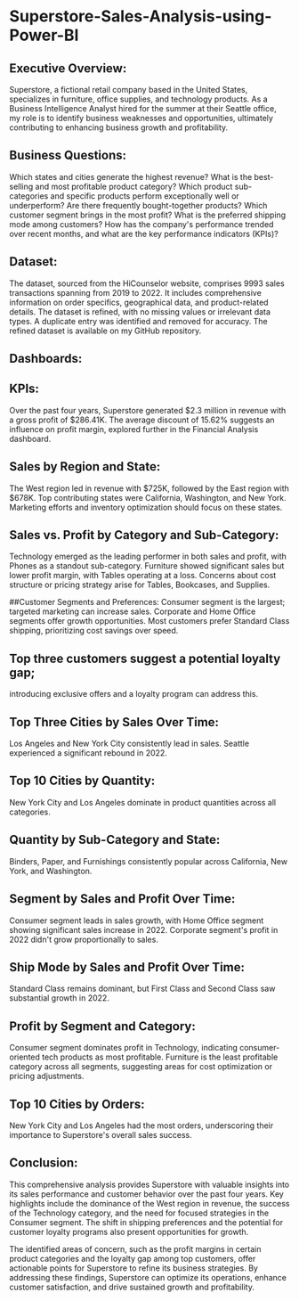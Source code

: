 # Superstore-Sales-Analysis-using-Power-BI
## Executive Overview:
Superstore, a fictional retail company based in the United States, specializes in furniture, office supplies, and technology products. As a Business Intelligence Analyst hired for the summer at their Seattle office, my role is to identify business weaknesses and opportunities, ultimately contributing to enhancing business growth and profitability.

## Business Questions:

Which states and cities generate the highest revenue?
What is the best-selling and most profitable product category?
Which product sub-categories and specific products perform exceptionally well or underperform?
Are there frequently bought-together products?
Which customer segment brings in the most profit?
What is the preferred shipping mode among customers?
How has the company's performance trended over recent months, and what are the key performance indicators (KPIs)?

## Dataset:
The dataset, sourced from the HiCounselor website, comprises 9993 sales transactions spanning from 2019 to 2022. It includes comprehensive information on order specifics, geographical data, and product-related details. The dataset is refined, with no missing values or irrelevant data types. A duplicate entry was identified and removed for accuracy. The refined dataset is available on my GitHub repository.

## Dashboards:

## KPIs:
Over the past four years, Superstore generated $2.3 million in revenue with a gross profit of $286.41K. The average discount of 15.62% suggests an influence on profit margin, explored further in the Financial Analysis dashboard.

## Sales by Region and State:
The West region led in revenue with $725K, followed by the East region with $678K.
Top contributing states were California, Washington, and New York. Marketing efforts and inventory optimization should focus on these states.

## Sales vs. Profit by Category and Sub-Category:
Technology emerged as the leading performer in both sales and profit, with Phones as a standout sub-category.
Furniture showed significant sales but lower profit margin, with Tables operating at a loss. Concerns about cost structure or pricing strategy arise for Tables, Bookcases, and Supplies.

##Customer Segments and Preferences:
Consumer segment is the largest; targeted marketing can increase sales. Corporate and Home Office segments offer growth opportunities.
Most customers prefer Standard Class shipping, prioritizing cost savings over speed.

## Top three customers suggest a potential loyalty gap; 
introducing exclusive offers and a loyalty program can address this.
## Top Three Cities by Sales Over Time:
Los Angeles and New York City consistently lead in sales.
Seattle experienced a significant rebound in 2022.

## Top 10 Cities by Quantity:
New York City and Los Angeles dominate in product quantities across all categories.

## Quantity by Sub-Category and State:
Binders, Paper, and Furnishings consistently popular across California, New York, and Washington.

## Segment by Sales and Profit Over Time:
Consumer segment leads in sales growth, with Home Office segment showing significant sales increase in 2022.
Corporate segment's profit in 2022 didn't grow proportionally to sales.

## Ship Mode by Sales and Profit Over Time:
Standard Class remains dominant, but First Class and Second Class saw substantial growth in 2022.

## Profit by Segment and Category:
Consumer segment dominates profit in Technology, indicating consumer-oriented tech products as most profitable.
Furniture is the least profitable category across all segments, suggesting areas for cost optimization or pricing adjustments.

## Top 10 Cities by Orders:
New York City and Los Angeles had the most orders, underscoring their importance to Superstore's overall sales success.

## Conclusion:
This comprehensive analysis provides Superstore with valuable insights into its sales performance and customer behavior over the past four years. Key highlights include the dominance of the West region in revenue, the success of the Technology category, and the need for focused strategies in the Consumer segment. The shift in shipping preferences and the potential for customer loyalty programs also present opportunities for growth.

The identified areas of concern, such as the profit margins in certain product categories and the loyalty gap among top customers, offer actionable points for Superstore to refine its business strategies. By addressing these findings, Superstore can optimize its operations, enhance customer satisfaction, and drive sustained growth and profitability.
